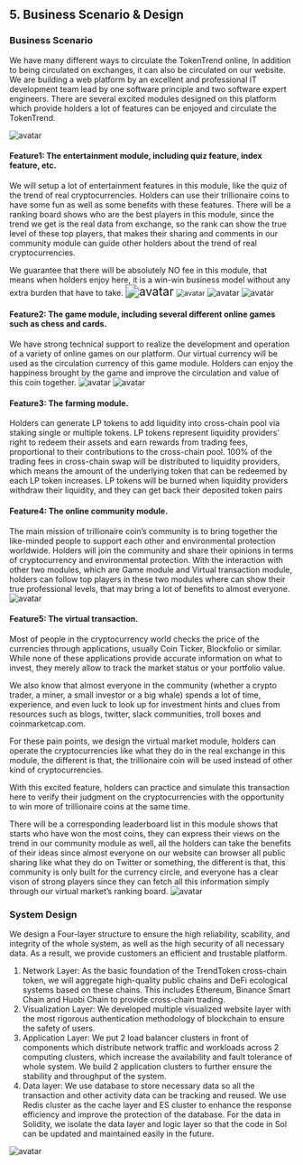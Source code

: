 ## 5. Business Scenario & Design

### Business Scenario
We have many different ways to circulate the TokenTrend online, In addition to being circulated on exchanges, it can also be circulated on our website.
We are building a web platform by an excellent and professional IT development team lead by one software principle and two software expert engineers. There are several excited modules designed on this platform which provide holders a lot of features can be enjoyed and circulate the TokenTrend.

![avatar](./pic/function-design.png)

#### Feature1: The entertainment module, including quiz feature, index feature, etc.
We will setup a lot of entertainment features in this module, like the quiz of the trend of real cryptocurrencies. Holders can use their trillionaire coins to have some fun as well as some benefits with these features. There will be a ranking board shows who are the best players in this module, since the trend we get is the real data from exchange, so the rank can show the true level of these top players, that makes their sharing and comments in our community module can guide other holders about the trend of real cryptocurrencies.

We guarantee that there will be absolutely NO fee in this module, that means when holders enjoy here, it is a win-win business model without any extra burden that have to take. 
<img src="./pic/feature1-1.png" alt="avatar" style="zoom:150%;" /> 
<img src="./pic/feature1-2.png" alt="avatar" style="zoom:90%;" />
![avatar](./pic/feature1-3.png) ![avatar](./pic/feature1-4.png)

#### Feature2: The game module, including several different online games such as chess and cards.
We have strong technical support to realize the development and operation of a variety of online games on our platform. Our virtual currency will be used as the circulation currency of this game module. Holders can enjoy the happiness brought by the game and improve the circulation and value of this coin together.
![avatar](./pic/feature2-1.png) 
![avatar](./pic/feature2-2.png)

#### Feature3: The farming module.
Holders can generate LP tokens to add liquidity into cross-chain pool via staking single or multiple tokens. LP tokens represent liquidity providers' right to redeem their assets and earn rewards from trading fees, proportional to their contributions to the cross-chain pool. 100% of the trading fees in cross-chain swap will be distributed to liquidity providers, which means the amount of the underlying token that can be redeemed by each LP token increases. LP tokens will be burned when liquidity providers withdraw their liquidity, and they can get back their deposited token pairs

#### Feature4: The online community module.
The main mission of trillionaire coin’s community is to bring together the like-minded people to support each other and environmental protection worldwide. Holders will join the community and share their opinions in terms of cryptocurrency and environmental protection. With the interaction with other two modules, which are Game module and Virtual transaction module, holders can follow top players in these two modules where can show their true professional levels, that may bring a lot of benefits to almost everyone.
![avatar](./pic/feature4-1.png) 

#### Feature5: The virtual transaction.
Most of people in the cryptocurrency world checks the price of the currencies through applications, usually Coin Ticker, Blockfolio or similar. While none of these applications provide accurate information on what to invest, they merely allow to track the market status or your portfolio value.

We also know that almost everyone in the community (whether a crypto trader, a miner, a small investor or a big whale) spends a lot of time, experience, and even luck to look up for investment hints and clues from resources such as blogs, twitter, slack communities, troll boxes and coinmarketcap.com.

For these pain points, we design the virtual market module, holders can operate the cryptocurrencies like what they do in the real exchange in this module, the different is that, the trillionaire coin will be used instead of other kind of cryptocurrencies.

With this excited feature, holders can practice and simulate this transaction here to verify their judgment on the cryptocurrencies with the opportunity to win more of trillionaire coins at the same time. 

There will be a corresponding leaderboard list in this module shows that starts who have won the most coins, they can express their views on the trend in our community module as well, all the holders can take the benefits of their ideas since almost everyone on our website can browser all public sharing like what they do on Twitter or something, the different is that, this community is only built for the currency circle, and everyone has a clear vison of strong players since they can fetch all this information simply through our virtual market’s ranking board.
![avatar](./pic/feature5-1.png) 


### System Design

We design a Four-layer structure to ensure the high reliability, scability, and integrity of the whole system, as well as the high security of all necessary data. As a result, we provide customers an efficient and trustable platform.

1. Network Layer: As the basic foundation of the TrendToken cross-chain token, we will aggregate high-quality public chains and DeFi ecological systems based on these chains. This includes Ethereum, Binance Smart Chain and Huobi Chain to provide cross-chain trading.
2. Visualization Layer: We developed multiple visualized website layer with the most rigorous authentication methodology of blockchain to ensure the safety of users.
3. Application Layer: We put 2 load balancer clusters in front of components which distribute network traffic and workloads across 2 computing clusters, which increase the availability and fault tolerance of whole system. We build 2 application clusters to further ensure the stability and throughput of the system.
4. Data layer:  We use database to store necessary data so all the transaction and other activity data can be tracking and reused. We use Redis cluster as the cache layer and ES cluster to enhance the response efficiency and improve the protection of the database. For the data in Solidity, we isolate the data layer and logic layer so that the code in Sol can be updated and maintained easily in the future.

 ![avatar](./pic/system-design.png)